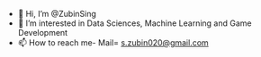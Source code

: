 - 👋 Hi, I’m @ZubinSing
- 👀 I’m interested in Data Sciences, Machine Learning and Game Development
- 📫 How to reach me- Mail= s.zubin020@gmail.com

<!---
ZubinSing/ZubinSing is a ✨ special ✨ repository because its `README.md` (this file) appears on your GitHub profile.
You can click the Preview link to take a look at your changes.
--->
